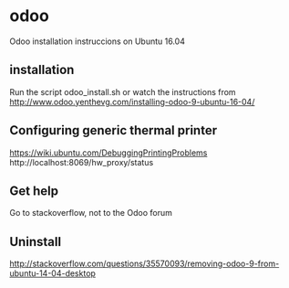 # odoo
Odoo installation instruccions on Ubuntu 16.04

## installation
Run the script odoo_install.sh or watch the instructions from http://www.odoo.yenthevg.com/installing-odoo-9-ubuntu-16-04/

## Configuring generic thermal printer

https://wiki.ubuntu.com/DebuggingPrintingProblems
http://localhost:8069/hw_proxy/status

## Get help
Go to stackoverflow, not to the Odoo forum

## Uninstall
http://stackoverflow.com/questions/35570093/removing-odoo-9-from-ubuntu-14-04-desktop
